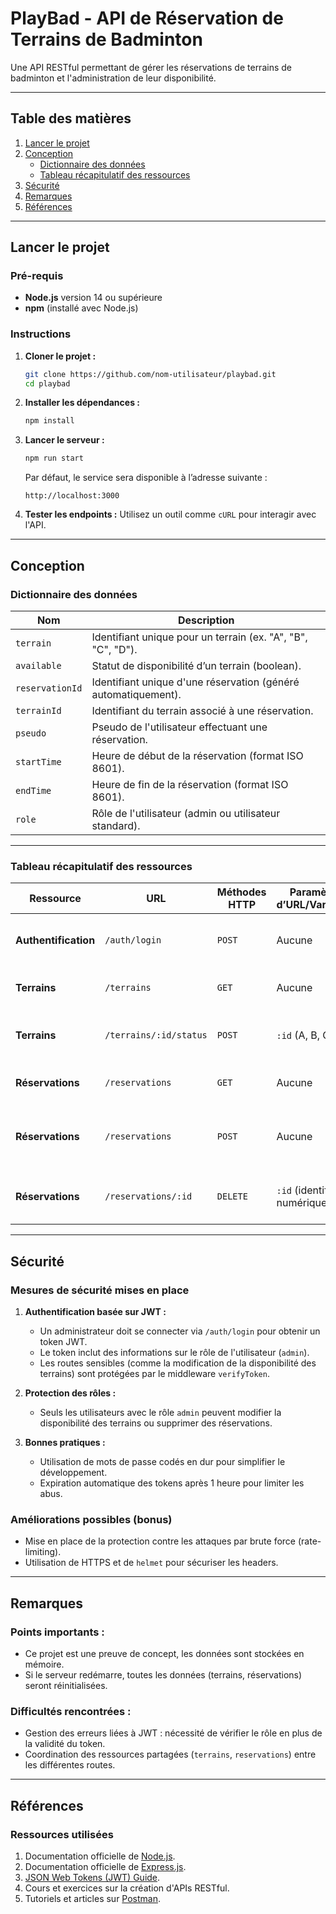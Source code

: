 
# **PlayBad - API de Réservation de Terrains de Badminton**

Une API RESTful permettant de gérer les réservations de terrains de badminton et l'administration de leur disponibilité.

---

## **Table des matières**
1. [Lancer le projet](#lancer-le-projet)
2. [Conception](#conception)
   - [Dictionnaire des données](#dictionnaire-des-données)
   - [Tableau récapitulatif des ressources](#tableau-récapitulatif-des-ressources)
3. [Sécurité](#sécurité)
4. [Remarques](#remarques)
5. [Références](#références)

---

## **Lancer le projet**

### **Pré-requis**
- **Node.js** version 14 ou supérieure
- **npm** (installé avec Node.js)

### **Instructions**
1. **Cloner le projet :**
   ```bash
   git clone https://github.com/nom-utilisateur/playbad.git
   cd playbad
   ```

2. **Installer les dépendances :**
   ```bash
   npm install
   ```

3. **Lancer le serveur :**
   ```bash
   npm run start
   ```
   Par défaut, le service sera disponible à l’adresse suivante :
   ```
   http://localhost:3000
   ```

4. **Tester les endpoints :**
   Utilisez un outil comme `cURL` pour interagir avec l'API.

---

## **Conception**

### **Dictionnaire des données**

| **Nom**        | **Description**                                                  |
|-----------------|------------------------------------------------------------------|
| `terrain`       | Identifiant unique pour un terrain (ex. "A", "B", "C", "D").     |
| `available`     | Statut de disponibilité d’un terrain (boolean).                 |
| `reservationId` | Identifiant unique d'une réservation (généré automatiquement).   |
| `terrainId`     | Identifiant du terrain associé à une réservation.                |
| `pseudo`        | Pseudo de l'utilisateur effectuant une réservation.              |
| `startTime`     | Heure de début de la réservation (format ISO 8601).              |
| `endTime`       | Heure de fin de la réservation (format ISO 8601).                |
| `role`          | Rôle de l'utilisateur (admin ou utilisateur standard).           |

---

### **Tableau récapitulatif des ressources**

| **Ressource**     | **URL**                    | **Méthodes HTTP** | **Paramètres d’URL/Variations** | **Commentaires**                                        |
|--------------------|----------------------------|-------------------|----------------------------------|--------------------------------------------------------|
| **Authentification** | `/auth/login`           | `POST`            | Aucune                           | Permet de générer un token JWT pour un admin.          |
| **Terrains**       | `/terrains`               | `GET`             | Aucune                           | Liste tous les terrains et leur disponibilité.         |
| **Terrains**       | `/terrains/:id/status`    | `POST`            | `:id` (A, B, C, D)              | Met à jour la disponibilité d’un terrain (admin).      |
| **Réservations**   | `/reservations`           | `GET`             | Aucune                           | Liste toutes les réservations existantes.              |
| **Réservations**   | `/reservations`           | `POST`            | Aucune                           | Crée une nouvelle réservation pour un terrain.         |
| **Réservations**   | `/reservations/:id`       | `DELETE`          | `:id` (identifiant numérique)   | Supprime une réservation existante (admin).            |

---

## **Sécurité**

### **Mesures de sécurité mises en place**
1. **Authentification basée sur JWT :**
   - Un administrateur doit se connecter via `/auth/login` pour obtenir un token JWT.
   - Le token inclut des informations sur le rôle de l'utilisateur (`admin`).
   - Les routes sensibles (comme la modification de la disponibilité des terrains) sont protégées par le middleware `verifyToken`.

2. **Protection des rôles :**
   - Seuls les utilisateurs avec le rôle `admin` peuvent modifier la disponibilité des terrains ou supprimer des réservations.

3. **Bonnes pratiques :**
   - Utilisation de mots de passe codés en dur pour simplifier le développement.
   - Expiration automatique des tokens après 1 heure pour limiter les abus.

### **Améliorations possibles (bonus)**
- Mise en place de la protection contre les attaques par brute force (rate-limiting).
- Utilisation de HTTPS et de `helmet` pour sécuriser les headers.

---

## **Remarques**

### **Points importants :**
- Ce projet est une preuve de concept, les données sont stockées en mémoire.
- Si le serveur redémarre, toutes les données (terrains, réservations) seront réinitialisées.

### **Difficultés rencontrées :**
- Gestion des erreurs liées à JWT : nécessité de vérifier le rôle en plus de la validité du token.
- Coordination des ressources partagées (`terrains`, `reservations`) entre les différentes routes.

---

## **Références**

### **Ressources utilisées**
1. Documentation officielle de [Node.js](https://nodejs.org/en/docs/).
2. Documentation officielle de [Express.js](https://expressjs.com/).
3. [JSON Web Tokens (JWT) Guide](https://jwt.io/introduction).
4. Cours et exercices sur la création d'APIs RESTful.
5. Tutoriels et articles sur [Postman](https://www.postman.com/).
